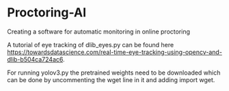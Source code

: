# Proctoring-AI
Creating a software for automatic monitoring in online proctoring

A tutorial of eye tracking of dlib_eyes.py can be found here https://towardsdatascience.com/real-time-eye-tracking-using-opencv-and-dlib-b504ca724ac6.

For running yolov3.py the pretrained weights need to be downloaded which can be done by uncommenting the wget line in it and adding import wget.

